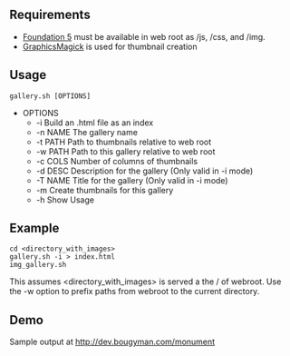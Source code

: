 ## Requirements

* <a href="http://foundation.zurb.com/">Foundation 5</a> must be available in web root as /js, /css, and /img.
* <a href="http://www.graphicsmagick.org/">GraphicsMagick</a> is used for thumbnail creation

## Usage
```
gallery.sh [OPTIONS]
```
* OPTIONS
  *    -i       Build an .html file as an index
  *    -n NAME  The gallery name
  *    -t PATH  Path to thumbnails relative to web root
  *    -w PATH  Path to this gallery relative to web root
  *    -c COLS  Number of columns of thumbnails
  *    -d DESC  Description for the gallery (Only valid in -i mode)
  *    -T NAME  Title for the gallery (Only valid in -i mode)
  *    -m       Create thumbnails for this gallery
  *    -h       Show Usage
 
## Example

```
cd <directory_with_images>
gallery.sh -i > index.html
img_gallery.sh
```

This assumes \<directory\_with\_images\> is served a the / of webroot. Use the -w option to prefix paths from webroot to the current directory.

## Demo

Sample output at http://dev.bougyman.com/monument
